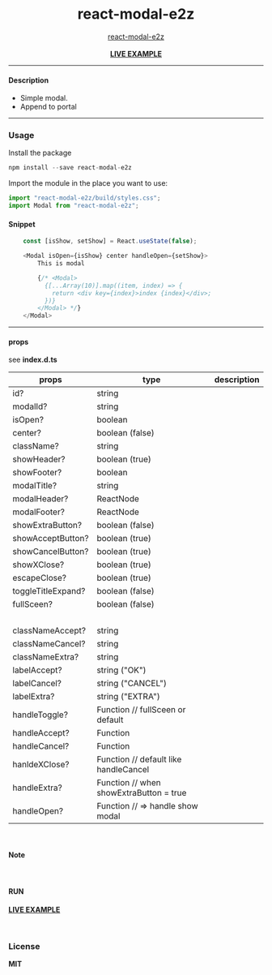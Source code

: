 <div align="center">
    <h1>react-modal-e2z</h1>
    <a href="https://github.com/delpikye-v/react-modal">react-modal-e2z</a>
    <br />
    <br />
    <b><a href="https://codesandbox.io/s/t4wfop">LIVE EXAMPLE</a></b>
</div>

---

#### Description

+ Simple modal.
+ Append to portal

---
### Usage

Install the package

```js
npm install --save react-modal-e2z
```

Import the module in the place you want to use:
```js
import "react-modal-e2z/build/styles.css";
import Modal from "react-modal-e2z";

```

#### Snippet
```js
    const [isShow, setShow] = React.useState(false);

    <Modal isOpen={isShow} center handleOpen={setShow}>
        This is modal

        {/* <Modal>
          {[...Array(10)].map((item, index) => {
            return <div key={index}>index {index}</div>;
          })}
        </Modal> */}
    </Modal>
```

---


#### props

see <b>index.d.ts</b>


| props                | type                          | description                                                                |
|----------------------|-------------------------------|----------------------------------------------------------------------------|
|id?                   | string
|modalId?              | string
|isOpen?               | boolean
|center?               | boolean  (false)
|className?            | string
|showHeader?           | boolean (true)
|showFooter?           | boolean
|modalTitle?           | string
|modalHeader?          | ReactNode
|modalFooter?          | ReactNode
|showExtraButton?      | boolean (false)
|showAcceptButton?     | boolean (true)
|showCancelButton?     | boolean (true)
|showXClose?           | boolean (true)
|escapeClose?          | boolean (true)
|toggleTitleExpand?    | boolean (false)
|fullSceen?            | boolean (false)
|&nbsp;                |
|classNameAccept?      | string
|classNameCancel?      | string
|classNameExtra?       | string
|labelAccept?          | string  ("OK")
|labelCancel?          | string ("CANCEL")
|labelExtra?           | string ("EXTRA")
|handleToggle?         | Function // fullSceen or default
|handleAccept?         | Function
|handleCancel?         | Function
|hanldeXClose?         | Function // default like handleCancel
|handleExtra?          | Function // when showExtraButton = true
|handleOpen?           | Function // => handle show modal


<br />

#### Note

<br />

#### RUN

<b><a href="https://codesandbox.io/u/delpi.k">LIVE EXAMPLE</a>

<br />

### License

MIT
